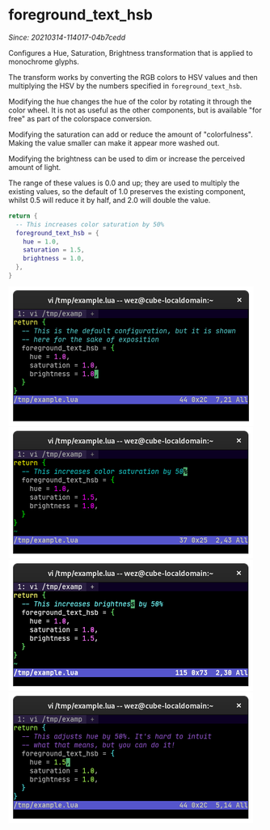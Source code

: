 # foreground_text_hsb

*Since: 20210314-114017-04b7cedd*

Configures a Hue, Saturation, Brightness transformation that is applied to
monochrome glyphs.

The transform works by converting the RGB colors to HSV values and
then multiplying the HSV by the numbers specified in `foreground_text_hsb`.

Modifying the hue changes the hue of the color by rotating it through the color
wheel. It is not as useful as the other components, but is available "for free"
as part of the colorspace conversion.

Modifying the saturation can add or reduce the amount of "colorfulness". Making
the value smaller can make it appear more washed out.

Modifying the brightness can be used to dim or increase the perceived amount of
light.

The range of these values is 0.0 and up; they are used to multiply the existing
values, so the default of 1.0 preserves the existing component, whilst 0.5 will
reduce it by half, and 2.0 will double the value.

```lua
return {
  -- This increases color saturation by 50%
  foreground_text_hsb = {
    hue = 1.0,
    saturation = 1.5,
    brightness = 1.0,
  },
}
```

<img src="../../../screenshots/foreground-text-hsb-1-1-1.png"
     alt="demonstrating the appearance of the default value">
<img src="../../../screenshots/foreground-text-hsb-1-1.5-1.png"
     alt="demonstrating setting saturating to 1.5">
<img src="../../../screenshots/foreground-text-hsb-1-1-1.5.png"
     alt="demonstrating setting brightness to 1.5">
<img src="../../../screenshots/foreground-text-hsb-1.5-1-1.png"
     alt="demonstrating setting hue to 1.5">
